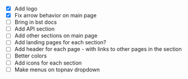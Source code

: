 - [X] Add logo
- [X] Fix arrow behavior on main page
- [ ] Bring in bst docs
- [ ] Add API section
- [ ] Add other sections on main page
- [ ] Add landing pages for each section?
- [ ] Add header for each page - with links to other pages in the section
- [ ] Better colors
- [ ] Add icons for each section
- [ ] Make menus on topnav dropdown
